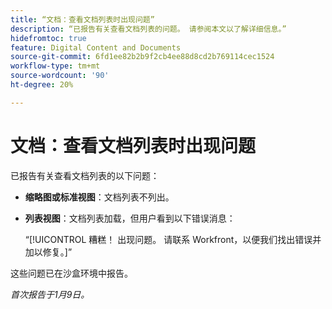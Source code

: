 ```yaml
---
title: “文档：查看文档列表时出现问题”
description: “已报告有关查看文档列表的问题。 请参阅本文以了解详细信息。”
hidefromtoc: true
feature: Digital Content and Documents
source-git-commit: 6fd1ee82b2b9f2cb4ee88d8cd2b769114cec1524
workflow-type: tm+mt
source-wordcount: '90'
ht-degree: 20%

---
```



# 文档：查看文档列表时出现问题

已报告有关查看文档列表的以下问题：

* **缩略图或标准视图**：文档列表不列出。
* **列表视图**：文档列表加载，但用户看到以下错误消息：

  “[!UICONTROL 糟糕！ 出现问题。 请联系 Workfront，以便我们找出错误并加以修复。]”

这些问题已在沙盒环境中报告。

_首次报告于1月9日。_
